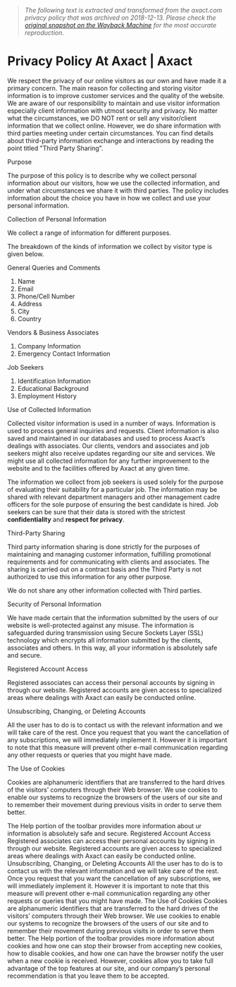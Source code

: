 > *The following text is extracted and transformed from the axact.com privacy policy that was archived on 2018-12-13. Please check the [original snapshot on the Wayback Machine](https://web.archive.org/web/20181213072122id_/https%3A//www.axact.com/privacy-policy.asp) for the most accurate reproduction.*

# Privacy Policy At Axact | Axact

We respect the privacy of our online visitors as our own and have made it a primary concern. The main reason for collecting and storing visitor information is to improve customer services and the quality of the website. We are aware of our responsibility to maintain and use visitor information especially client information with utmost security and privacy. No matter what the circumstances, we DO NOT rent or sell any visitor/client information that we collect online. However, we do share information with third parties meeting under certain circumstances. You can find details about third-party information exchange and interactions by reading the point titled "Third Party Sharing".

Purpose 

The purpose of this policy is to describe why we collect personal information about our visitors, how we use the collected information, and under what circumstances we share it with third parties. The policy includes information about the choice you have in how we collect and use your personal information. 

Collection of Personal Information 

  


We collect a range of information for different purposes. 

The breakdown of the kinds of information we collect by visitor type is given below. 

General Queries and Comments 

  


  1. Name
  2. Email
  3. Phone/Cell Number
  4. Address
  5. City
  6. Country



Vendors & Business Associates

  


  1. Company Information
  2. Emergency Contact Information



Job Seekers

  


  1. Identification Information
  2. Educational Background
  3. Employment History



Use of Collected Information

  


Collected visitor information is used in a number of ways. Information is used to process general inquiries and requests. Client information is also saved and maintained in our databases and used to process Axact’s dealings with associates. Our clients, vendors and associates and job seekers might also receive updates regarding our site and services. We might use all collected information for any further improvement to the website and to the facilities offered by Axact at any given time. 

The information we collect from job seekers is used solely for the purpose of evaluating their suitability for a particular job. The information may be shared with relevant department managers and other management cadre officers for the sole purpose of ensuring the best candidate is hired. Job seekers can be sure that their data is stored with the strictest **confidentiality** and **respect for privacy**. 

Third-Party Sharing

  


Third party information sharing is done strictly for the purposes of maintaining and managing customer information, fulfilling promotional requirements and for communicating with clients and associates. The sharing is carried out on a contract basis and the Third Party is not authorized to use this information for any other purpose. 

We do not share any other information collected with Third parties. 

Security of Personal Information

We have made certain that the information submitted by the users of our website is well-protected against any misuse. The information is safeguarded during transmission using Secure Sockets Layer (SSL) technology which encrypts all information submitted by the clients, associates and others. In this way, all your information is absolutely safe and secure.

Registered Account Access

Registered associates can access their personal accounts by signing in through our website. Registered accounts are given access to specialized areas where dealings with Axact can easily be conducted online.

Unsubscribing, Changing, or Deleting Accounts

All the user has to do is to contact us with the relevant information and we will take care of the rest. Once you request that you want the cancellation of any subscriptions, we will immediately implement it. However it is important to note that this measure will prevent other e-mail communication regarding any other requests or queries that you might have made.

The Use of Cookies

  


Cookies are alphanumeric identifiers that are transferred to the hard drives of the visitors’ computers through their Web browser. We use cookies to enable our systems to recognize the browsers of the users of our site and to remember their movement during previous visits in order to serve them better. 

The Help portion of the toolbar provides more information about ur information is absolutely safe and secure. Registered Account Access Registered associates can access their personal accounts by signing in through our website. Registered accounts are given access to specialized areas where dealings with Axact can easily be conducted online. Unsubscribing, Changing, or Deleting Accounts All the user has to do is to contact us with the relevant information and we will take care of the rest. Once you request that you want the cancellation of any subscriptions, we will immediately implement it. However it is important to note that this measure will prevent other e-mail communication regarding any other requests or queries that you might have made. The Use of Cookies Cookies are alphanumeric identifiers that are transferred to the hard drives of the visitors’ computers through their Web browser. We use cookies to enable our systems to recognize the browsers of the users of our site and to remember their movement during previous visits in order to serve them better. The Help portion of the toolbar provides more information about cookies and how one can stop their browser from accepting new cookies, how to disable cookies, and how one can have the browser notify the user when a new cookie is received. However, cookies allow you to take full advantage of the top features at our site, and our company’s personal recommendation is that you leave them to be accepted. 
